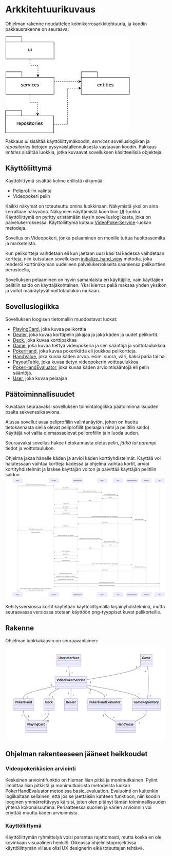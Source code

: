 # Arkkitehtuurikuvaus

Ohjelman rakenne noudattelee kolmikerrosarkkitehtuuria, ja koodin pakkausrakenne on seuraava:

![Pakkausrakenne](./kuvat/arkkitehtuuri-pakkaus.png)

Pakkaus _ui_ sisältää käyttöliittymäkoodin, _services_ sovelluslogiikan ja _repositories_ tietojen pysyväistallennuksesta vastaavan koodin. Pakkaus _entities_ sisältää luokkia, jotka kuvaavat sovelluksen käsitteellisiä objekteja.

## Käyttöliittymä

Käyttöliittymä sisältää kolme erillistä näkymää:

- Peliprofiilin valinta
- Videopokeri pelin

Kaikki näkymät on toteuteuttu omina luokkinaan. Näkymistä yksi on aina kerrallaan näkyvänä. Näkymien näyttämistä koordinoi [UI](../src/ui/ui.py)-luokka. Käyttöliittymä on pyritty eristämään täysin sovelluslogiikasta, joka on palvelukerroksessa. Käyttöliittymä kutsuu [VideoPokerService](../src/services/videopokerservice.py)-luokan metodeja.

Sovellus on Videopokeri, jonka pelaaminen on monille tuttua huoltoasemilta ja marketeista.

Kun pelikortteja vaihdetaan eli kun jaetaan uusi käsi tai kädessä vaihdetaan kortteja, niin kutsutaan sovelluksen [initialize_hand_view](https://github.com/nuuttikuosa/ohjelmistotekniikka2024/blob/main/videopoker/src/ui/video_poker_view.py) metodia, joka renderöi korttinäkymän uudelleen palvelukerrokselta saamiensa pelikorttien perusteella,

Sovelluksen pelaaminen on hyvin samanlaista eri käyttäjille, vain käyttäjien pelitilin saldo on käyttäjäkohtainen. Yksi kierros peliä maksaa yhden yksikön ja voitot määräytyvät voittotaulukon mukaan.

## Sovelluslogiikka
Sovelluksen loogisen tietomallin muodostavat luokat:
- [PlayingCard](https://github.com/nuuttikuosa/ohjelmistotekniikka2024/blob/main/videopoker/src/entities/card.py), joka kuvaa pelikorttia
- [Dealer](https://github.com/nuuttikuosa/ohjelmistotekniikka2024/blob/main/videopoker/src/entities/dealer.py), joka kuvaa korttipelin jakajaa ja jaka käden ja uudet pelikortit.
- [Deck](https://github.com/nuuttikuosa/ohjelmistotekniikka2024/blob/main/videopoker/src/entities/deck.py), joka kuvaa korttipakkaa
- [Game](https://github.com/nuuttikuosa/ohjelmistotekniikka2024/blob/main/videopoker/src/entities/game.py), joka kuvaa tiettyä videopokeria ja sen sääntöjä ja voittotaulukkoa.
- [PokerHand](https://github.com/nuuttikuosa/ohjelmistotekniikka2024/blob/main/videopoker/src/entities/hand.py), joka kuvaa pokerikättä eli joukkoa pelikortteja.
- [HandValue](https://github.com/nuuttikuosa/ohjelmistotekniikka2024/blob/main/videopoker/src/entities/hand_value.py), joka kuvaa käden arvoa. esim. suora, väri, kaksi paria tai hai.
- [PayoutTable](https://github.com/nuuttikuosa/ohjelmistotekniikka2024/blob/main/videopoker/src/entities/payout_table.py), joka kuvaa tietyn videopokerin voittoaulukkoa
- [PokerHandEvaluator](https://github.com/nuuttikuosa/ohjelmistotekniikka2024/blob/main/videopoker/src/entities/pokerevaluator.py), joka kuvaa käden arviointisääntöjä eli pelin sääntöjä.
- [User](https://github.com/nuuttikuosa/ohjelmistotekniikka2024/blob/main/videopoker/src/entities/user.py), joka kuvaa pelaajaa



## Päätoiminnallisuudet

Kuvataan seuraavaksi sovelluksen toimintalogiikka  päätoiminnallisuuden osalta sekvenssikaaviona.

Alussa sovellut avaa peliprofiilin valintanäytön, johon on haettu tietokannasta siellä olevat peliprofiilit (pelaajan nimi ja pelitilin saldo). Käyttäjä voi valita olemassaolevat peliprofiilin tain luoda uuden.

Seuraavaksi sovellus hakee tietokannasta oletuspelin, _jätkä tai parempi_ tiedot ja voittotaulukon.

 Ohjelma jakaa hänelle käden ja arvioi käden korttiyhdistelmät. Käyttää voi halutessaan vaihtaa kortteja kädessä ja ohjelma vaihtaa kortit, arvioi kortityhdistelmät ja laskee käyttäjän voiton ja päivittää käyttäjän pelitilin saldon.
![Sekvenssikaavio](./kuvat/sekvenssi-pelin_kulku.png)

Kehitysversiossa kortit käytetään käyttöliittymällä kirjainyhdistelminä, mutta seuraavassa versiossa otetaan käyttöön png-tyyppiset kuvat pelikorteille.

## Rakenne

Ohjelman luokkakaavio on seuraavanlainen:

![Luokkakaavio](./kuvat/arkkitehtuuri-luokkakaavio.png)

## Ohjelman rakenteeseen jääneet heikkoudet

### Videopokerikäsien arviointi
Keskeinen arviointifunktio on hieman liian pitkä ja monimutkainen. Pylint ilmoittaa liian pitkistä ja monimutkaisista metodeista luokan PokerHandEvaluator metodissa basic_evaluation. Evaluointi on kuitenkin logiikaltaan sellainen, että jos se jaettaisiin kahteen funktioon, niin koodin looginen ymmärrettävyys kärsisi, joten olen pitänyt tämän toiminnallisuuden yhtenä kokonaisuutena. Periaatteessa suorien ja värien arvioinnin voi eriyttää muutta käden arvioinnista.

### Käyttöliittymä

Käyttöliittymän ryhmittelyä voisi parantaa rajattomasti, mutta koska en ole kovinkaan visuaalinen henkilö. Oikeassa ohjelmistoprojektissa käyttöliittymän viilaus olisi UX designerin eikä toteuttajan tehtävä.

